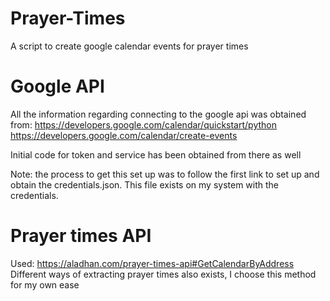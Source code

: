 # Prayer-Times
A script to create google calendar events for prayer times

# Google API
All the information regarding connecting to the google api was obtained from:
https://developers.google.com/calendar/quickstart/python
https://developers.google.com/calendar/create-events

Initial code for token and service has been obtained from there as well

Note: the process to get this set up was to follow the first link to set up and obtain the credentials.json. This file exists on my system with the credentials. 

# Prayer times API
Used: https://aladhan.com/prayer-times-api#GetCalendarByAddress
Different ways of extracting prayer times also exists, I choose this method for my own ease
